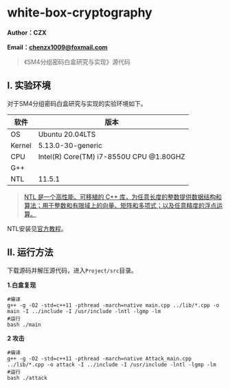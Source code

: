 # white-box-cryptography

**Author：CZX**

**Email：[chenzx1009@foxmail.com](mailto:chenzx1009@foxmail.com)**

> 《SM4分组密码白盒研究与实现》源代码

## Ⅰ. 实验环境

对于SM4分组密码白盒研究与实现的实验环境如下。

| **软件** | **版本**                                |
| -------- | --------------------------------------- |
| OS       | Ubuntu 20.04LTS                         |
| Kernel   | 5.13.0-30-generic                       |
| CPU      | Intel(R) Core(TM) i7-8550U CPU @1.80GHZ |
| G++      |                                         |
| NTL      | 11.5.1                                  |

> [NTL 是一个高性能、可移植的 C++ 库，为任意长度的整数提供数据结构和算法；用于整数和有限域上的向量、矩阵和多项式；以及任意精度的浮点运算。](https://libntl.org/doc/tour-intro.html)

NTL安装见[官方教程](https://libntl.org/doc/tour-unix.html)。

## Ⅱ. 运行方法

下载源码并解压源代码，进入`Project/src`目录。

**1.白盒复现**

```shell
#编译
g++ -g -O2 -std=c++11 -pthread -march=native main.cpp ../lib/*.cpp -o main -I ../include -I /usr/include -lntl -lgmp -lm
#运行
bash ./main
```

**2 攻击**

```shell
#编译
g++ -g -O2 -std=c++11 -pthread -march=native Attack_main.cpp ../lib/*.cpp -o attack -I ../include -I /usr/include -lntl -lgmp -lm
#运行
bash ./attack
```


